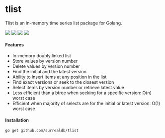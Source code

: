 # tlist

Tlist is an in-memory time series list package for Golang.

[![](https://img.shields.io/badge/status-1.0.0-ff00bb.svg?style=flat-square)](https://github.com/surrealdb/tlist) [![](https://img.shields.io/badge/godoc-reference-blue.svg?style=flat-square)](https://godoc.org/github.com/surrealdb/tlist) [![](https://goreportcard.com/badge/github.com/surrealdb/tlist?style=flat-square)](https://goreportcard.com/report/github.com/surrealdb/tlist) [![](https://img.shields.io/badge/license-Apache_License_2.0-00bfff.svg?style=flat-square)](https://github.com/surrealdb/tlist) 

#### Features

- In-memory doubly linked list
- Store values by version number
- Delete values by version number
- Find the initial and the latest version
- Ability to insert items at any position in the list
- Find exact versions or seek to the closest version
- Select items by version number or retrieve latest value
- Less efficient than a btree when seeking for a specific version: O(n) worst case
- Efficient when majority of selects are for the initial or latest version: O(1) worst case

#### Installation

```bash
go get github.com/surrealdb/tlist
```
